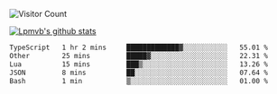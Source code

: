 ![Visitor Count](https://profile-counter.glitch.me/Lpmvb/count.svg)

[![Lpmvb's github stats](https://github-readme-stats.vercel.app/api?username=lpmvb&show_icons=true&title_color=fff&icon_color=79ff97&text_color=9f9f9f&bg_color=151515)](https://github.com/anuraghazra/github-readme-stats)

<!--
Here are some ideas to get you started:

- 🔭 I’m currently working on ...
- 🌱 I’m currently learning ...
- 👯 I’m looking to collaborate on ...
- 🤔 I’m looking for help with ...
- 💬 Ask me about ...
- 📫 How to reach me: ...
- 😄 Pronouns: ...
- ⚡ Fun fact: ...
-->

<!--START_SECTION:waka-->

```txt
TypeScript   1 hr 2 mins     █████████████▓░░░░░░░░░░░   55.01 %
Other        25 mins         █████▓░░░░░░░░░░░░░░░░░░░   22.31 %
Lua          15 mins         ███▒░░░░░░░░░░░░░░░░░░░░░   13.26 %
JSON         8 mins          ██░░░░░░░░░░░░░░░░░░░░░░░   07.64 %
Bash         1 min           ▒░░░░░░░░░░░░░░░░░░░░░░░░   01.00 %
```

<!--END_SECTION:waka-->
